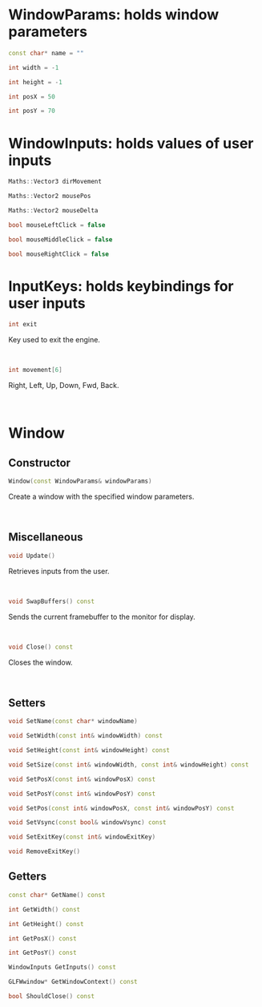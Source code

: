 # WindowParams: holds window parameters

```cpp
const char* name = ""
```

```cpp
int width = -1
```

```cpp
int height = -1
```

```cpp
int posX = 50
```

```cpp
int posY = 70
```

# WindowInputs: holds values of user inputs

```cpp
Maths::Vector3 dirMovement
```

```cpp
Maths::Vector2 mousePos
```

```cpp
Maths::Vector2 mouseDelta
```

```cpp
bool mouseLeftClick = false
```

```cpp
bool mouseMiddleClick = false
```

```cpp
bool mouseRightClick = false
```

# InputKeys: holds keybindings for user inputs

```cpp
int exit
```

Key used to exit the engine.

<br>

```cpp
int movement[6]
```

Right, Left, Up, Down, Fwd, Back.

<br>

# Window

## Constructor

```cpp
Window(const WindowParams& windowParams)
```

Create a window with the specified window parameters.

<br>

## Miscellaneous

```cpp
void Update()
```

Retrieves inputs from the user.

<br>

```cpp
void SwapBuffers() const
```

Sends the current framebuffer to the monitor for display.

<br>

```cpp
void Close() const
```

Closes the window.

<br>

## Setters

```cpp
void SetName(const char* windowName)
```

```cpp
void SetWidth(const int& windowWidth) const
```

```cpp
void SetHeight(const int& windowHeight) const
```

```cpp
void SetSize(const int& windowWidth, const int& windowHeight) const
```

```cpp
void SetPosX(const int& windowPosX) const
```

```cpp
void SetPosY(const int& windowPosY) const
```

```cpp
void SetPos(const int& windowPosX, const int& windowPosY) const
```

```cpp
void SetVsync(const bool& windowVsync) const
```

```cpp
void SetExitKey(const int& windowExitKey)
```

```cpp
void RemoveExitKey()
```

## Getters

```cpp
const char* GetName() const
```

```cpp
int GetWidth() const
```

```cpp
int GetHeight() const
```

```cpp
int GetPosX() const
```

```cpp
int GetPosY() const
```

```cpp
WindowInputs GetInputs() const
```

```cpp
GLFWwindow* GetWindowContext() const
```

```cpp
bool ShouldClose() const
```

